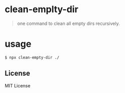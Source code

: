 # clean-emplty-dir

> one command to clean all empty dirs recursively.

# usage
```bash
$ npx clean-empty-dir ./
```

## License

MIT License